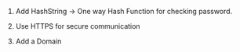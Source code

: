 1. Add HashString -> One way Hash Function for checking password.

2. Use HTTPS for secure communication

3. Add a Domain
